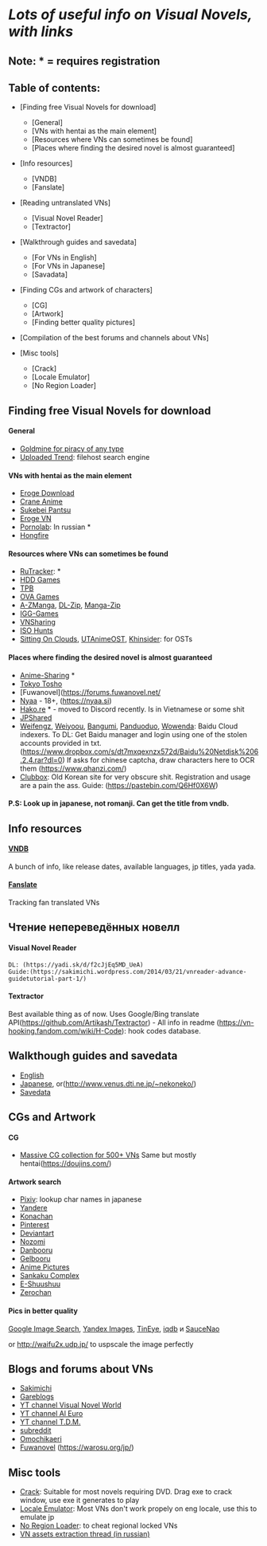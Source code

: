 # *Lots of useful info on Visual Novels, with links*
## Note: * = requires registration
## Table of contents:

- [Finding free Visual Novels for download]
    - [General]
    - [VNs with hentai as the main element]
    - [Resources where VNs can sometimes be found]
    - [Places where finding the desired novel is almost guaranteed]

- [Info resources]
    - [VNDB]
    - [Fanslate]

- [Reading untranslated VNs]
    - [Visual Novel Reader]
    - [Textractor]

- [Walkthrough guides and savedata]
    - [For VNs in English]
    - [For VNs in Japanese]
    - [Savadata]

- [Finding CGs and artwork of characters]
    - [CG]
    - [Artwork]
    - [Finding better quality pictures]
    
- [Compilation of the best forums and channels about VNs]

- [Misc tools]
    - [Crack]
    - [Locale Emulator]
    - [No Region Loader]
    


## Finding free Visual Novels for download
#### General
   - [Goldmine for piracy of any type](https://github.com/Igglybuff/awesome-piracy)
   - [Uploaded Trend](http://uploadedtrend.com/): filehost search engine
   
#### VNs with hentai as the main element
   - [Erоge Download](https://erogedownload.com/)
   - [Crane Anime](https://www.craneanime.com/)
   - [Sukebei Pаntsu](https://sukebei.pantsu.cat/)
   - [Eroge VN](https://erogevn.com/)
   - [Pornolab](https://pornolab.net/forum): In russian *
   - [Hongfire](http://www.hongfire.com/forum/)

#### Resources where VNs can sometimes be found
   - [RuTracker](https://rutracker.net/forum/index.php): *
   - [HDD Games](https://hddgames.com/)
   - [TPB](https://proxtpb.art/)
   - [OVA Games](http://www.ovagames.com/category/visual-novel)
   - [A-ZManga](http://www.a-zmanga.net/), [DL-Zip](http://dl-zip.com/), [Manga-Zip](http://manga-zip.net)
   - [IGG-Games](https://igg-games.com/)
   - [VNSharing](https://vnsharing.site)
   - [ISO Hunts](https://isohunts.to/)
   - [Sitting On Clouds](http://sittingonclouds.net/), [UTAnimeOST](http://utanimeost.com), [Khinsider](https://downloads.khinsider.com/): for OSTs
   
#### Places where finding the desired novel is almost guaranteed
   - [Anime-Sharing](http://www.anime-sharing.com/forum/) *
   - [Tokyo Tosho](https://www.tokyotosho.info/)
   - [Fuwanovel](https://forums.fuwanovel.net/
   - [Nyaa](https://sukebei.nyaa.si/) - 18+, (https://nyaa.si)
   - [Hako.re](http://hako.re/) * - moved to Discord recently. Is in Vietnamese or some shit
   - [JPShared](https://jpshared.com/)
   - [Weifengz](https://www.weifengz.com/), [Weiyoou](http://www.weiyoou.com/), [Bangumi](http://bangumi.tv/index/16605), 
     [Panduoduo](http://s.panduoduo.net:81/), [Wowenda](http://www.wowenda.com/): Baidu Cloud indexers. To DL:
       Get Baidu manager and login using one of the stolen accounts provided in txt. (https://www.dropbox.com/s/dt7mxqexnzx572d/Baidu%20Netdisk%206.2.4.rar?dl=0)
	   If asks for chinese captcha, draw characters here to OCR them (https://www.qhanzi.com/)
   - [Clubbox](http://www.clubbox.co.kr/): Old Korean site for very obscure shit. Registration and usage are a pain the ass. Guide: (https://pastebin.com/Q6Hf0X6W)
  
   
#### P.S: Look up in japanese, not romanji. Can get the title from vndb. 

## Info resources

#### [VNDB](https://vndb.org/)
A bunch of info, like release dates, available languages, jp titles, yada yada.

#### [Fanslate](http://translationlibrary.blicky.net/ff/ff_vnlibrary.htm)
Tracking fan translated VNs

## Чтение непереведённых новелл
#### Visual Novel Reader
	DL: (https://yadi.sk/d/f2cJjEq5MD_UeA)
	Guide:(https://sakimichi.wordpress.com/2014/03/21/vnreader-advance-guidetutorial-part-1/)
    
#### Textractor
Best available thing as of now. Uses Google/Bing translate API(https://github.com/Artikash/Textractor) - All info in readme
(https://vn-hooking.fandom.com/wiki/H-Code): hook codes database.


## Walkthough guides and savedata
   - [English](http://www.otakulair.com/english-visual-novel-walkthroughs/)
   - [Japanese](http://seiya-saiga.com/game/), or(http://www.venus.dti.ne.jp/~nekoneko/)
   - [Savedata](http://sagaoz.net/savedata/)
    
## CGs and Artwork
#### CG
   - [Massive CG collection for 500+ VNs](https://vk.com/albums-80099947)
	Same but mostly hentai(https://doujins.com/)
#### Artwork search
   - [Pixiv](): lookup char names in japanese
   - [Yandere](https://yande.re/post)
   - [Konachan](https://konachan.com/)
   - [Pinterest](https://www.pinterest.com/)
   - [Deviantart](https://www.deviantart.com/)
   - [Nozomi](https://nozomi.la/)
   - [Danbooru](http://danbooru.donmai.us/)
   - [Gelbooru](http://gelbooru.com/)
   - [Anime Pictures](http://anime-pictures.net/)
   - [Sankaku Complex](http://chan.sankakucomplex.com/)
   - [E-Shuushuu](http://e-shuushuu.net/)
   - [Zerochan](http://zerochan.net/)
#### Pics in better quality
[Google Image Search](https://www.google.com/imghp?hl=ru), [Yandex Images](https://yandex.ru/images/), 
[TinEye](https://tineye.com/), [iqdb](http://iqdb.org/) и [SauceNao](https://saucenao.com/)

or http://waifu2x.udp.jp/ to uspscale the image perfectly

## Blogs and forums about VNs
   - [Sakimichi](https://sakimichi.wordpress.com/)
   - [Gareblogs](https://gareblogs.wordpress.com/)
   - [YT channel Visual Novel World](https://www.youtube.com/channel/UCcwTaroBA82_DB1dBFRoWdQ/videos?disable_polymer=1)
   - [YT channel Al Euro](https://www.youtube.com/user/syuts)
   - [YT channel T.D.M.](https://www.youtube.com/channel/UC_FH22NOgXLwPCBYb_3rECA)
   - [subreddit](https://www.reddit.com/r/visualnovels)
   - [Omochikaeri](https://omochikaeri.wordpress.com/)
   - [Fuwanovel](https://forums.fuwanovel.net/)
	(https://warosu.org/jp/)
   
## Misc tools
   - [Crack](http://azure.kdays.cn/onekeyunlock): Suitable for most novels requiring DVD. Drag exe to crack window, use exe it generates to play
   - [Locale Emulator](http://pooi.moe/Locale-Emulator/): Most VNs don't work propely on eng locale, use this to emulate jp
   - [No Region Loader](https://www.dropbox.com/s/7m0p628zfkyml58/No_Region_Loader_Sigplus.rar?dl=0): to cheat regional locked VNs	
   - [VN assets extraction thread (in russian)](https://anivisual.net/blog/2019-03-28-476)